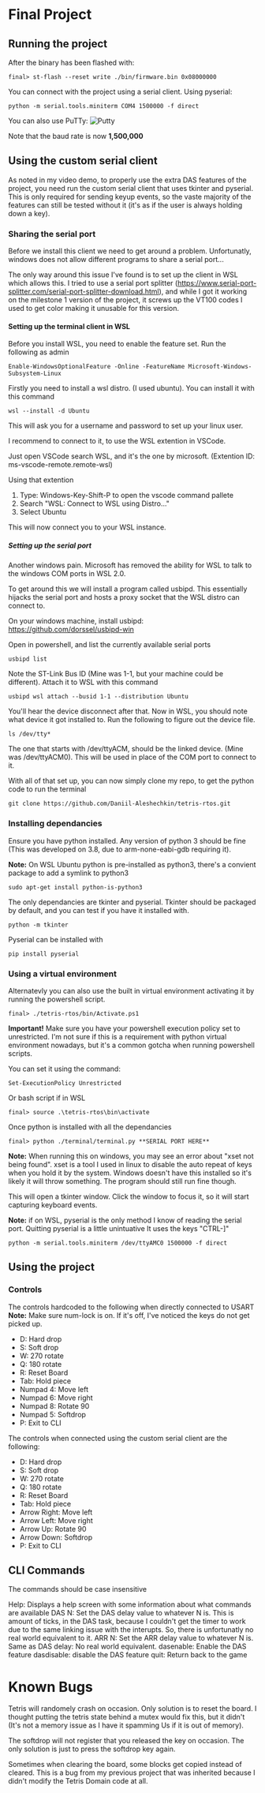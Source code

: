 # Final Project

## Running the project

After the binary has been flashed with:

```
final> st-flash --reset write ./bin/firmware.bin 0x08000000
```

You can connect with the project using a serial client. Using pyserial:

```
python -m serial.tools.miniterm COM4 1500000 -f direct
```

You can also use PuTTy:
![Putty](./images/putty.png)

Note that the baud rate is now **1,500,000**

## Using the custom serial client

As noted in my video demo, to properly use the extra DAS features of the project, you need run the custom serial client that uses tkinter and pyserial. This is only required for sending keyup events, so the vaste majority of the features can still be tested without it (it's as if the user is always holding down a key).

### Sharing the serial port

Before we install this client we need to get around a problem. Unfortunatly, windows does not allow different programs to share a serial port...

The only way around this issue I've found is to set up the client in WSL which allows this. I tried to use a serial port splitter (https://www.serial-port-splitter.com/serial-port-splitter-download.html), and while I got it working on the milestone 1 version of the project, it screws up the VT100 codes I used to get color making it unusable for this version.

#### Setting up the terminal client in WSL

Before you install WSL, you need to enable the feature set. Run the following as admin

```
Enable-WindowsOptionalFeature -Online -FeatureName Microsoft-Windows-Subsystem-Linux
```

Firstly you need to install a wsl distro. (I used ubuntu). You can install it with this command

```
wsl --install -d Ubuntu
```

This will ask you for a username and password to set up your linux user.

I recommend to connect to it, to use the WSL extention in VSCode.

Just open VSCode search WSL, and it's the one by microsoft. (Extention ID: ms-vscode-remote.remote-wsl)

Using that extention

1. Type: Windows-Key-Shift-P to open the vscode command pallete
2. Search "WSL: Connect to WSL using Distro..."
3. Select Ubuntu

This will now connect you to your WSL instance.

##### Setting up the serial port

Another windows pain. Microsoft has removed the ability for WSL to talk to the windows COM ports in WSL 2.0.

To get around this we will install a program called usbipd. This essentially hijacks the serial port and hosts a proxy socket that the WSL distro can connect to.

On your windows machine, install usbipd: https://github.com/dorssel/usbipd-win

Open in powershell, and list the currently available serial ports

```
usbipd list
```

Note the ST-Link Bus ID (Mine was 1-1, but your machine could be different). Attach it to WSL with this command

```
usbipd wsl attach --busid 1-1 --distribution Ubuntu
```

You'll hear the device disconnect after that. Now in WSL, you should note what device it got installed to. Run the following to figure out the device file.

```
ls /dev/tty*
```

The one that starts with /dev/ttyACM, should be the linked device. (Mine was /dev/ttyACM0). This will be used in place of the COM port to connect to it.

With all of that set up, you can now simply clone my repo, to get the python code to run the terminal

```
git clone https://github.com/Daniil-Aleshechkin/tetris-rtos.git
```

### Installing dependancies

Ensure you have python installed. Any version of python 3 should be fine (This was developed on 3.8, due to arm-none-eabi-gdb requiring it).

**Note:** On WSL Ubuntu python is pre-installed as python3, there's a convient package to add a symlink to python3

```
sudo apt-get install python-is-python3
```

The only dependancies are tkinter and pyserial. Tkinter should be packaged by default, and you can test if you have it installed with.

```
python -m tkinter
```

Pyserial can be installed with

```
pip install pyserial
```

### Using a virtual environment

Alternatevly you can also use the built in virtual environment activating it by running the powershell script.

```
final> ./tetris-rtos/bin/Activate.ps1
```

**Important!** Make sure you have your powershell execution policy set to unrestricted. I'm not sure if this is a requirement with python virtual environment nowadays, but it's a common gotcha when running powershell scripts.

You can set it using the command:

```
Set-ExecutionPolicy Unrestricted
```

Or bash script if in WSL

```
final> source .\tetris-rtos\bin\activate
```

Once python is installed with all the dependancies

```
final> python ./terminal/terminal.py **SERIAL PORT HERE**
```

**Note:** When running this on windows, you may see an error about "xset not being found". xset is a tool I used in linux to disable the auto repeat of keys when you hold it by the system. Windows doesn't have this installed so it's likely it will throw something. The program should still run fine though.

This will open a tkinter window. Click the window to focus it, so it will start capturing keyboard events.

**Note:** if on WSL, pyserial is the only method I know of reading the serial port. Quitting pyserial is a little unintuative It uses the keys "CTRL-]"

```
python -m serial.tools.miniterm /dev/ttyAMC0 1500000 -f direct
```

## Using the project

### Controls

The controls hardcoded to the following when directly connected to USART
**Note:** Make sure num-lock is on. If it's off, I've noticed the keys do not get picked up.

- D: Hard drop
- S: Soft drop
- W: 270 rotate
- Q: 180 rotate
- R: Reset Board
- Tab: Hold piece
- Numpad 4: Move left
- Numpad 6: Move right
- Numpad 8: Rotate 90
- Numpad 5: Softdrop
- P: Exit to CLI

The controls when connected using the custom serial client are the following:

- D: Hard drop
- S: Soft drop
- W: 270 rotate
- Q: 180 rotate
- R: Reset Board
- Tab: Hold piece
- Arrow Right: Move left
- Arrow Left: Move right
- Arrow Up: Rotate 90
- Arrow Down: Softdrop
- P: Exit to CLI

## CLI Commands

The commands should be case insensitive

Help: Displays a help screen with some information about what commands are available
DAS N: Set the DAS delay value to whatever N is. This is amount of ticks, in the DAS task, because I couldn't get the timer to work due to the same linking issue with the interupts. So, there is unfortunatly no real world equivalent to it.
ARR N: Set the ARR delay value to whatever N is. Same as DAS delay: No real world equivalent.
dasenable: Enable the DAS feature
dasdisable: disable the DAS feature
quit: Return back to the game

# Known Bugs

Tetris will randomely crash on occasion. Only solution is to reset the board. I thought putting the tetris state behind a mutex would fix this, but it didn't (It's not a memory issue as I have it spamming Us if it is out of memory).

The softdrop will not register that you released the key on occasion. The only solution is just to press the softdrop key again.

Sometimes when clearing the board, some blocks get copied instead of cleared. This is a bug from my previous project that was inherited because I didn't modify the Tetris Domain code at all.
